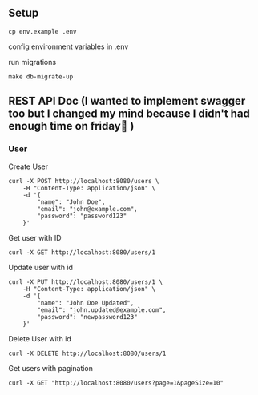 ## Setup 
```
cp env.example .env
```
config environment variables in .env 

run migrations
```
make db-migrate-up
```



## REST API Doc (I wanted to implement swagger too but I changed my mind because I didn't had enough time on friday🥴 )
### User
Create User 
```
curl -X POST http://localhost:8080/users \
    -H "Content-Type: application/json" \
    -d '{
        "name": "John Doe",
        "email": "john@example.com",
        "password": "password123"
    }'
```

Get user with ID 

```
curl -X GET http://localhost:8080/users/1
```


Update user with id 
```
curl -X PUT http://localhost:8080/users/1 \
    -H "Content-Type: application/json" \
    -d '{
        "name": "John Doe Updated",
        "email": "john.updated@example.com",
        "password": "newpassword123"
    }'
```


Delete User with id
```
curl -X DELETE http://localhost:8080/users/1
```


Get users with pagination 
```
curl -X GET "http://localhost:8080/users?page=1&pageSize=10"
```